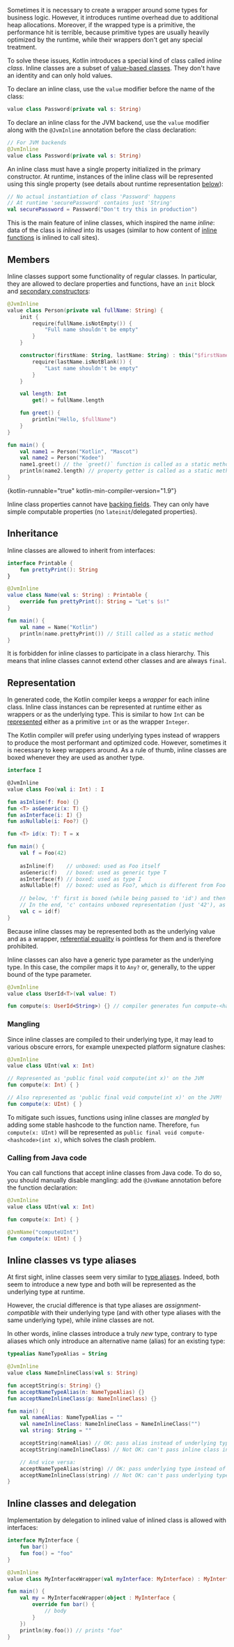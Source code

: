 [//]: # (title: Inline value classes)

Sometimes it is necessary to create a wrapper around some types for business logic. However, it introduces runtime 
overhead due to additional heap allocations. Moreover, if the wrapped type is a primitive, the performance hit is terrible, 
because primitive types are usually heavily optimized by the runtime, while their wrappers don't get any special treatment. 

To solve these issues, Kotlin introduces a special kind of class called _inline class_. 
Inline classes are a subset of [value-based classes](https://github.com/Kotlin/KEEP/blob/master/notes/value-classes.md). They don't have an identity and can only hold values.

To declare an inline class, use the `value` modifier before the name of the class:

```kotlin
value class Password(private val s: String)
```

To declare an inline class for the JVM backend, use the `value` modifier along with the `@JvmInline` annotation before the class declaration: 

```kotlin
// For JVM backends
@JvmInline
value class Password(private val s: String)
```

An inline class must have a single property initialized in the primary constructor. At runtime, instances of the inline 
class will be represented using this single property (see details about runtime representation [below](#representation)):

```kotlin
// No actual instantiation of class 'Password' happens
// At runtime 'securePassword' contains just 'String'
val securePassword = Password("Don't try this in production") 
```

This is the main feature of inline classes, which inspired the name *inline*: data of the class is *inlined* into its 
usages (similar to how content of [inline functions](inline-functions.md) is inlined to call sites).

## Members

Inline classes support some functionality of regular classes. In particular, they are allowed to declare properties and 
functions, have an `init` block and [secondary constructors](classes.md#secondary-constructors):

```kotlin
@JvmInline
value class Person(private val fullName: String) {
    init {
        require(fullName.isNotEmpty()) {
            "Full name shouldn't be empty"
        }
    }

    constructor(firstName: String, lastName: String) : this("$firstName $lastName") {
        require(lastName.isNotBlank()) {
            "Last name shouldn't be empty"
        }
    }

    val length: Int
        get() = fullName.length

    fun greet() {
        println("Hello, $fullName")
    }
}

fun main() {
    val name1 = Person("Kotlin", "Mascot")
    val name2 = Person("Kodee")
    name1.greet() // the `greet()` function is called as a static method
    println(name2.length) // property getter is called as a static method
}
```
{kotlin-runnable="true" kotlin-min-compiler-version="1.9"}

Inline class properties cannot have [backing fields](properties.md#backing-fields). They can only have simple computable 
properties (no `lateinit`/delegated properties).

## Inheritance

Inline classes are allowed to inherit from interfaces:

```kotlin
interface Printable {
    fun prettyPrint(): String
}

@JvmInline
value class Name(val s: String) : Printable {
    override fun prettyPrint(): String = "Let's $s!"
}

fun main() {
    val name = Name("Kotlin")
    println(name.prettyPrint()) // Still called as a static method
}
```

It is forbidden for inline classes to participate in a class hierarchy. This means that inline classes cannot extend 
other classes and are always `final`.

## Representation

In generated code, the Kotlin compiler keeps a *wrapper* for each inline class. Inline class instances can be represented 
at runtime either as wrappers or as the underlying type. This is similar to how `Int` can be 
[represented](numbers.md#numbers-representation-on-the-jvm) either as a primitive `int` or as the wrapper `Integer`.

The Kotlin compiler will prefer using underlying types instead of wrappers to produce the most performant and optimized code. 
However, sometimes it is necessary to keep wrappers around. As a rule of thumb, inline classes are boxed whenever they 
are used as another type.

```kotlin
interface I

@JvmInline
value class Foo(val i: Int) : I

fun asInline(f: Foo) {}
fun <T> asGeneric(x: T) {}
fun asInterface(i: I) {}
fun asNullable(i: Foo?) {}

fun <T> id(x: T): T = x

fun main() {
    val f = Foo(42) 
    
    asInline(f)    // unboxed: used as Foo itself
    asGeneric(f)   // boxed: used as generic type T
    asInterface(f) // boxed: used as type I
    asNullable(f)  // boxed: used as Foo?, which is different from Foo
    
    // below, 'f' first is boxed (while being passed to 'id') and then unboxed (when returned from 'id') 
    // In the end, 'c' contains unboxed representation (just '42'), as 'f' 
    val c = id(f)  
}
```

Because inline classes may be represented both as the underlying value and as a wrapper, [referential equality](equality.md#referential-equality) 
is pointless for them and is therefore prohibited.

Inline classes can also have a generic type parameter as the underlying type. In this case, the compiler maps it to `Any?`
or, generally, to the upper bound of the type parameter.

```kotlin
@JvmInline
value class UserId<T>(val value: T)

fun compute(s: UserId<String>) {} // compiler generates fun compute-<hashcode>(s: Any?)
```

### Mangling

Since inline classes are compiled to their underlying type, it may lead to various obscure errors, for example unexpected platform signature clashes:

```kotlin
@JvmInline
value class UInt(val x: Int)

// Represented as 'public final void compute(int x)' on the JVM
fun compute(x: Int) { }

// Also represented as 'public final void compute(int x)' on the JVM!
fun compute(x: UInt) { }
```

To mitigate such issues, functions using inline classes are _mangled_ by adding some stable hashcode to the function name. 
Therefore, `fun compute(x: UInt)` will be represented as `public final void compute-<hashcode>(int x)`, which solves the clash problem.

### Calling from Java code

You can call functions that accept inline classes from Java code. To do so, you should manually disable mangling:
add the `@JvmName` annotation before the function declaration:

```kotlin
@JvmInline
value class UInt(val x: Int)

fun compute(x: Int) { }

@JvmName("computeUInt")
fun compute(x: UInt) { }
```

## Inline classes vs type aliases

At first sight, inline classes seem very similar to [type aliases](type-aliases.md). Indeed, both seem to introduce 
a new type and both will be represented as the underlying type at runtime.

However, the crucial difference is that type aliases are *assignment-compatible* with their underlying type (and with 
other type aliases with the same underlying type), while inline classes are not.

In other words, inline classes introduce a truly _new_ type, contrary to type aliases which only introduce an alternative name 
(alias) for an existing type:

```kotlin
typealias NameTypeAlias = String

@JvmInline
value class NameInlineClass(val s: String)

fun acceptString(s: String) {}
fun acceptNameTypeAlias(n: NameTypeAlias) {}
fun acceptNameInlineClass(p: NameInlineClass) {}

fun main() {
    val nameAlias: NameTypeAlias = ""
    val nameInlineClass: NameInlineClass = NameInlineClass("")
    val string: String = ""

    acceptString(nameAlias) // OK: pass alias instead of underlying type
    acceptString(nameInlineClass) // Not OK: can't pass inline class instead of underlying type

    // And vice versa:
    acceptNameTypeAlias(string) // OK: pass underlying type instead of alias
    acceptNameInlineClass(string) // Not OK: can't pass underlying type instead of inline class
}
```

## Inline classes and delegation

Implementation by delegation to inlined value of inlined class is allowed with interfaces:

```kotlin
interface MyInterface {
    fun bar()
    fun foo() = "foo"
}

@JvmInline
value class MyInterfaceWrapper(val myInterface: MyInterface) : MyInterface by myInterface

fun main() {
    val my = MyInterfaceWrapper(object : MyInterface {
        override fun bar() {
            // body
        }
    })
    println(my.foo()) // prints "foo"
}
```
